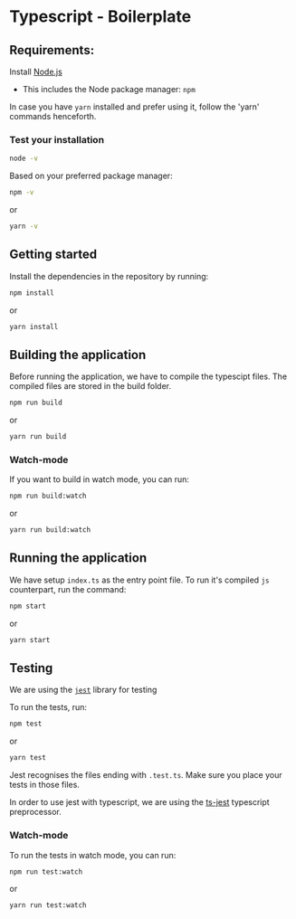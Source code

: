 # Typescript - Boilerplate

## Requirements:
Install [Node.js](https://nodejs.org/en/download/)
* This includes the Node package manager: `npm`

In case you have `yarn` installed and prefer using it, follow the 'yarn' commands henceforth.

### Test your installation
```bash
node -v
```

Based on your preferred package manager:

```bash
npm -v
```

or 

```bash
yarn -v
```

## Getting started

Install the dependencies in the repository by running:

```bash
npm install
```

or

```bash
yarn install
```

## Building the application

Before running the application, we have to compile the typescipt files. The compiled files are stored in the build folder.

```bash
npm run build
```

or

```bash
yarn run build
```

### Watch-mode
If you want to build in watch mode, you can run:

```bash
npm run build:watch
```

or

```bash
yarn run build:watch
```

## Running the application

We have setup `index.ts` as the entry point file. To run it's compiled `js` counterpart, run the command:

```bash
npm start
```

or

```bash
yarn start
```

## Testing

We are using the [`jest`](https://jestjs.io/) library for testing

To run the tests, run:

```bash
npm test
```

or

```bash
yarn test
```

Jest recognises the files ending with `.test.ts`. Make sure you place your tests in those files.

In order to use jest with typescript, we are using the [ts-jest](https://kulshekhar.github.io/ts-jest/docs/) typescript preprocessor.

### Watch-mode
To run the tests in watch mode, you can run:

```bash
npm run test:watch
```

or

```bash
yarn run test:watch
```